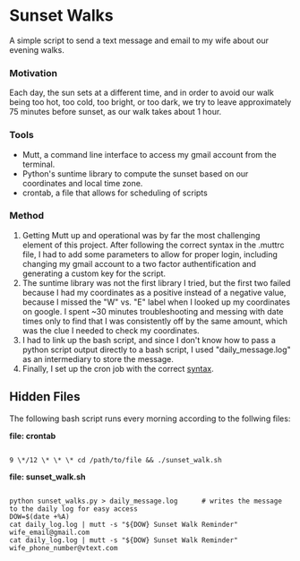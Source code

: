# Sunset Walks

A simple script to send a text message and email to my wife about our evening walks. 

### Motivation

Each day, the sun sets at a different time, and in order to avoid our walk being too hot, too cold, too bright, or too dark, we try to leave approximately 75 minutes before sunset, as our walk takes about 1 hour. 

### Tools

- Mutt, a command line interface to access my gmail account from the terminal.
- Python's suntime library to compute the sunset based on our coordinates and local time zone.
- crontab, a file that allows for scheduling of scripts

### Method

1. Getting Mutt up and operational was by far the most challenging element of this project. After following the correct syntax in the .muttrc file, I had to add some parameters to allow for proper login, including changing my gmail account to a two factor authentification and generating a custom key for the script. 
2. The suntime library was not the first library I tried, but the first two failed because I had my coordinates as a positive instead of a negative value, because I missed the "W" vs. "E" label when I looked up my coordinates on google. I spent \~30 minutes troubleshooting and messing with date times only to find that I was consistently off by the same amount, which was the clue I needed to check my coordinates. 
3. I had to link up the bash script, and since I don't know how to pass a python script output directly to a bash script, I used "daily_message.log" as an intermediary to store the message. 
4. Finally, I set up the cron job with the correct [syntax](https://crontab.guru/#*_9_*_*_*).


## Hidden Files

The following bash script runs every morning according to the follwing files:

**file: crontab**
<pre><code>
9 \*/12 \* \* \* cd /path/to/file && ./sunset_walk.sh
</code></pre>

**file: sunset_walk.sh**
<pre><code>
python sunset_walks.py > daily_message.log 		# writes the message to the daily log for easy access
DOW=$(date +%A)
cat daily_log.log | mutt -s "${DOW} Sunset Walk Reminder" wife_email@gmail.com
cat daily_log.log | mutt -s "${DOW} Sunset Walk Reminder" wife_phone_number@vtext.com
</code></pre>